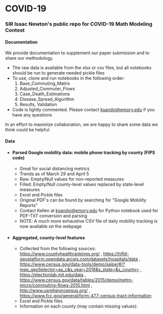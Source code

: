 # COVID-19

### SIR Isaac Newton's public repo for COVID-19 Math Modeling Contest

#### Documentation
We provide documentation to supplement our paper submission and to share our methodology. 
* The raw data is available from the xlsx or csv files, but all notebooks should be run to generate needed pickle files
* To use, clone and run notebooks in the following order:
  1) Base_Commuting_Matrix
  2) Adjusted_Commuter_Flows
  3) Case_Death_Estimations
  4) Disease_Spread_Algorithm
  5) Results, Validation
* Code is lightly commented. Please contact ksandvi@emory.edu if you have any questions




In an effort to maximize collaboration, we are happy to share some data we think could be helpful.


#### Data

* #### Parsed Google mobility data: mobile phone tracking by county (FIPS code)
  * Great for social distancing metrics
  * Trends as of March 29 and April 5
  * Raw: Empty/Null values for non-reported measures
  * Filled: Empty/Null county-level values replaced by state-level measures
  * Excel and Pickle files
  * Original PDF's can be found by searching for "Google Mobility Reports"
  * Contact Kellen at ksandvi@emory.edu for Python notebook used for PDF-TXT conversion and parsing
  * NOTE: A much more exhaustive CSV file of daily mobility tracking is now available on the webpage
  
 * #### Aggregated, county-level features
   * Collected from the following sources: https://www.countyhealthrankings.org/ 
    , https://hifld-geoplatform.opendata.arcgis.com/datasets/hospitals/data
    , https://www.census.gov/data-tools/demo/saipe/#/?map_geoSelector=aa_c&s_year=2018&s_state=&s_county=
    , https://electionlab.mit.edu/data
    , https://www.census.gov/data/tables/2015/demo/metro-micro/commuting-flows-2015.html
    , http://www.usreligioncensus.org/
    , https://www.fcc.gov/general/form-477-census-tract-information
   * Excel and Pickle files
   * Information on each county (may contain missing values):
 
